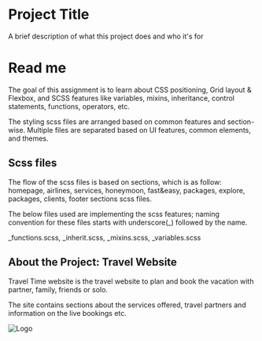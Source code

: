 # Project Title

A brief description of what this project does and who it's for

# Read me

The goal of this assignment is to learn about CSS positioning, Grid layout & Flexbox, and SCSS features like variables, mixins, inheritance, control statements, functions, operators, etc.

The styling scss files are arranged based on common features and section-wise. Multiple files are separated based on UI features, common elements, and themes.

## Scss files

The flow of the scss files is based on sections, which is as follow:
homepage, airlines, services, honeymoon, fast&easy, packages, explore, packages, clients, footer sections scss files.

The below files used are implementing the scss features; naming convention for these files starts with underscore(\_) followed by the name.

\_functions.scss, \_inherit.scss, \_mixins.scss, \_variables.scss

## About the Project: Travel Website

Travel Time website is the travel website to plan and book the vacation with partner, family, friends or solo.

The site contains sections about the services offered, travel partners and information on the live bookings etc.

![Logo](https://img.freepik.com/premium-vector/travel-time-logo-template-design_20029-667.jpg)
